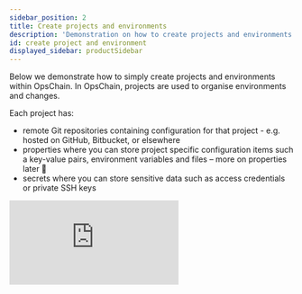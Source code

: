 ```yaml
---
sidebar_position: 2
title: Create projects and environments
description: 'Demonstration on how to create projects and environments.'
id: create project and environment
displayed_sidebar: productSidebar
---
```


Below we demonstrate how to simply create projects and environments within OpsChain. In OpsChain, projects are used to organise environments and changes.

Each project has:

- remote Git repositories containing configuration for that project - e.g. hosted on GitHub, Bitbucket, or elsewhere
- properties where you can store project specific configuration items such a key-value pairs, environment variables and files – more on properties later 🙂
- secrets where you can store sensitive data such as access credentials or private SSH keys

<iframe class="youtube-video" src="https://www.youtube.com/embed/RZeMx-ruayg" title="YouTube video player" frameborder="0" allow="accelerometer; autoplay; clipboard-write; encrypted-media; gyroscope; picture-in-picture; web-share" allowfullscreen></iframe>
